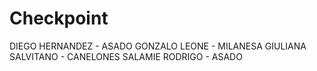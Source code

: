# Checkpoint

DIEGO HERNANDEZ - ASADO
GONZALO LEONE - MILANESA
GIULIANA SALVITANO - CANELONES
SALAMIE RODRIGO - ASADO
